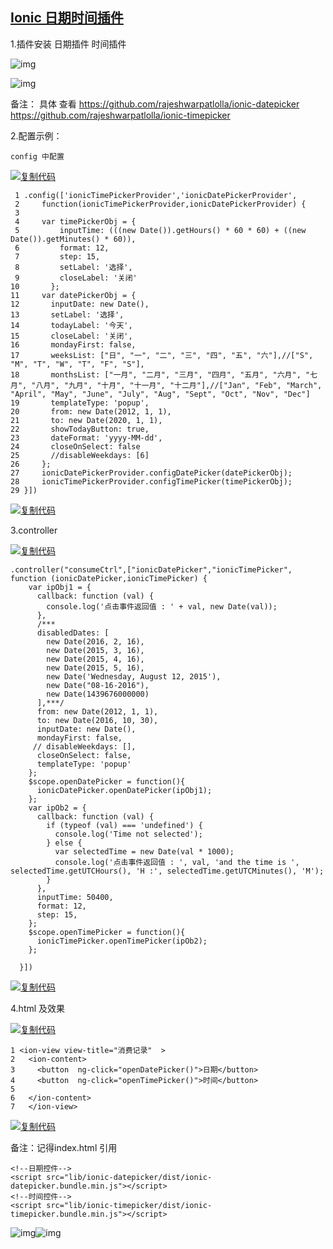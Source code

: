##              [     Ionic 日期时间插件        ](https://www.cnblogs.com/linsu/p/5727976.html)         

1.插件安装 日期插件 时间插件

![img](https://images2015.cnblogs.com/blog/203353/201608/203353-20160802083829372-1387797101.png)

![img](https://images2015.cnblogs.com/blog/203353/201608/203353-20160802083909231-866157038.png)

备注： 具体 查看 https://github.com/rajeshwarpatlolla/ionic-datepicker   https://github.com/rajeshwarpatlolla/ionic-timepicker  

2.配置示例：

```
config 中配置
```

[![复制代码](https://common.cnblogs.com/images/copycode.gif)](javascript:void(0);)

```
 1 .config(['ionicTimePickerProvider','ionicDatePickerProvider',
 2     function(ionicTimePickerProvider,ionicDatePickerProvider) {
 3 
 4     var timePickerObj = {
 5         inputTime: (((new Date()).getHours() * 60 * 60) + ((new Date()).getMinutes() * 60)),
 6         format: 12,
 7         step: 15,
 8         setLabel: '选择',
 9         closeLabel: '关闭'
10       };
11     var datePickerObj = {
12       inputDate: new Date(),
13       setLabel: '选择',
14       todayLabel: '今天',
15       closeLabel: '关闭',
16       mondayFirst: false,
17       weeksList: ["日", "一", "二", "三", "四", "五", "六"],//["S", "M", "T", "W", "T", "F", "S"],
18       monthsList: ["一月", "二月", "三月", "四月", "五月", "六月", "七月", "八月", "九月", "十月", "十一月", "十二月"],//["Jan", "Feb", "March", "April", "May", "June", "July", "Aug", "Sept", "Oct", "Nov", "Dec"]
19       templateType: 'popup',
20       from: new Date(2012, 1, 1),
21       to: new Date(2020, 1, 1),
22       showTodayButton: true,
23       dateFormat: 'yyyy-MM-dd',
24       closeOnSelect: false
25       //disableWeekdays: [6]
26     };
27     ionicDatePickerProvider.configDatePicker(datePickerObj);
28     ionicTimePickerProvider.configTimePicker(timePickerObj);
29 }])
```

[![复制代码](https://common.cnblogs.com/images/copycode.gif)](javascript:void(0);)

3.controller

[![复制代码](https://common.cnblogs.com/images/copycode.gif)](javascript:void(0);)

```
.controller("consumeCtrl",["ionicDatePicker","ionicTimePicker", function (ionicDatePicker,ionicTimePicker) {
    var ipObj1 = {
      callback: function (val) { 
        console.log('点击事件返回值 : ' + val, new Date(val));
      },
      /***
      disabledDates: [
        new Date(2016, 2, 16),
        new Date(2015, 3, 16),
        new Date(2015, 4, 16),
        new Date(2015, 5, 16),
        new Date('Wednesday, August 12, 2015'),
        new Date("08-16-2016"),
        new Date(1439676000000)
      ],***/
      from: new Date(2012, 1, 1),
      to: new Date(2016, 10, 30),
      inputDate: new Date(),
      mondayFirst: false,
     // disableWeekdays: [],
      closeOnSelect: false,
      templateType: 'popup'
    };
    $scope.openDatePicker = function(){
      ionicDatePicker.openDatePicker(ipObj1);
    };
    var ipOb2 = {
      callback: function (val) {
        if (typeof (val) === 'undefined') {
          console.log('Time not selected');
        } else {
          var selectedTime = new Date(val * 1000);
          console.log('点击事件返回值 : ', val, 'and the time is ', selectedTime.getUTCHours(), 'H :', selectedTime.getUTCMinutes(), 'M');
        }
      },
      inputTime: 50400,
      format: 12,
      step: 15,
    };
    $scope.openTimePicker = function(){
      ionicTimePicker.openTimePicker(ipOb2);
    };

  }])
```

[![复制代码](https://common.cnblogs.com/images/copycode.gif)](javascript:void(0);)

4.html 及效果

[![复制代码](https://common.cnblogs.com/images/copycode.gif)](javascript:void(0);)

```
1 <ion-view view-title="消费记录"  >
2   <ion-content>
3     <button  ng-click="openDatePicker()">日期</button>
4     <button  ng-click="openTimePicker()">时间</button>
5 
6   </ion-content>
7   </ion-view>
```

[![复制代码](https://common.cnblogs.com/images/copycode.gif)](javascript:void(0);)

备注：记得index.html 引用

```
<!--日期控件-->
<script src="lib/ionic-datepicker/dist/ionic-datepicker.bundle.min.js"></script>
<!--时间控件-->
<script src="lib/ionic-timepicker/dist/ionic-timepicker.bundle.min.js"></script>
```

![img](https://images2015.cnblogs.com/blog/203353/201608/203353-20160802085339434-1601183168.png)![img](https://images2015.cnblogs.com/blog/203353/201608/203353-20160802085355497-1948481828.png)

```

```

 

